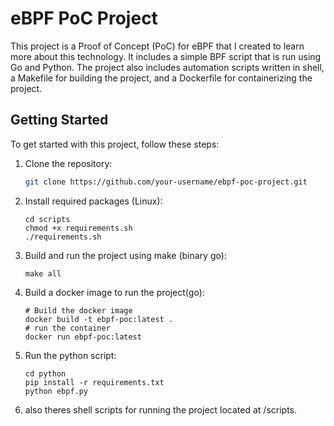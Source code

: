 # eBPF PoC Project

This project is a Proof of Concept (PoC) for eBPF that I created to learn more about this technology. It includes a simple BPF script that is run using Go and Python. The project also includes automation scripts written in shell, a Makefile for building the project, and a Dockerfile for containerizing the project.

## Getting Started

To get started with this project, follow these steps:

1. Clone the repository:

   ```bash
   git clone https://github.com/your-username/ebpf-poc-project.git
    ````

2. Install required packages (Linux):

    ````shell
    cd scripts
    chmod +x requirements.sh
    ./requirements.sh

3. Build and run the project using make (binary go):

    ````shell
    make all
    ````

4. Build a docker image to run the project(go):

    ````shell
    # Build the docker image
    docker build -t ebpf-poc:latest .
    # run the container
    docker run ebpf-poc:latest
    ````

5. Run the python script:

    ````shell
    cd python
    pip install -r requirements.txt
    python ebpf.py
    ````

6. also theres shell scripts for running the project located at /scripts.
